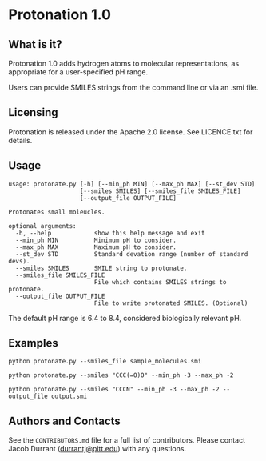 Protonation 1.0
===============

What is it?
-----------

Protonation 1.0 adds hydrogen atoms to molecular representations, as
appropriate for a user-specified pH range.

Users can provide SMILES strings from the command line or via an .smi file.

Licensing
---------

Protonation is released under the Apache 2.0 license. See LICENCE.txt for 
details.

Usage
-----

```
usage: protonate.py [-h] [--min_ph MIN] [--max_ph MAX] [--st_dev STD]
                    [--smiles SMILES] [--smiles_file SMILES_FILE]
                    [--output_file OUTPUT_FILE]

Protonates small moleucles.

optional arguments:
  -h, --help            show this help message and exit
  --min_ph MIN          Minimum pH to consider.
  --max_ph MAX          Maximum pH to consider.
  --st_dev STD          Standard devation range (number of standard devs).
  --smiles SMILES       SMILE string to protonate.
  --smiles_file SMILES_FILE
                        File which contains SMILES strings to protonate.
  --output_file OUTPUT_FILE
                        File to write protonated SMILES. (Optional)
```

The default pH range is 6.4 to 8.4, considered biologically relevant pH.

Examples
--------

```
python protonate.py --smiles_file sample_molecules.smi
```

```
python protonate.py --smiles "CCC(=O)O" --min_ph -3 --max_ph -2
```

```
python protonate.py --smiles "CCCN" --min_ph -3 --max_ph -2 --output_file output.smi
```

Authors and Contacts
--------------------

See the `CONTRIBUTORS.md` file for a full list of contributors. Please contact
Jacob Durrant (durrantj@pitt.edu) with any questions.